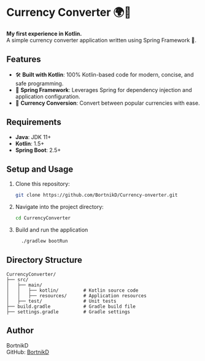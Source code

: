 # Currency Converter 🌍💱

**My first experience in Kotlin.**  
A simple currency converter application written using Spring Framework 🌱.


## Features

- 🛠 **Built with Kotlin**: 100% Kotlin-based code for modern, concise, and safe programming.
- 🌱 **Spring Framework**: Leverages Spring for dependency injection and application configuration.
- 💱 **Currency Conversion**: Convert between popular currencies with ease.

## Requirements

- **Java**: JDK 11+
- **Kotlin**: 1.5+
- **Spring Boot**: 2.5+


## Setup and Usage

1. Clone this repository:
   ```bash
   git clone https://github.com/BortnikD/Currency-onverter.git
   ```
2. Navigate into the project directory:
   ```bash
   cd CurrencyConverter
   ```
3. Build and run the application
   ```bash
     ./gradlew bootRun
   ```

## Directory Structure
```code
CurrencyConverter/
├── src/
│   ├── main/
│   │   ├── kotlin/         # Kotlin source code
│   │   ├── resources/      # Application resources
│   ├── test/               # Unit tests
├── build.gradle            # Gradle build file
├── settings.gradle         # Gradle settings
```

## Author
BortnikD  
GitHub: [BortnikD](https://github.com/BortnikD)
